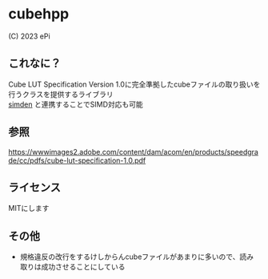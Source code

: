 # cubehpp
(C) 2023 ePi

## これなに？
Cube LUT Specification Version 1.0に完全準拠したcubeファイルの取り扱いを行うクラスを提供するライブラリ<br>
[simden](https://github.com/ePi5131/simden) と連携することでSIMD対応も可能

## 参照
https://wwwimages2.adobe.com/content/dam/acom/en/products/speedgrade/cc/pdfs/cube-lut-specification-1.0.pdf

## ライセンス
MITにします

## その他
- 規格違反の改行をするけしからんcubeファイルがあまりに多いので、読み取りは成功させることにしている
